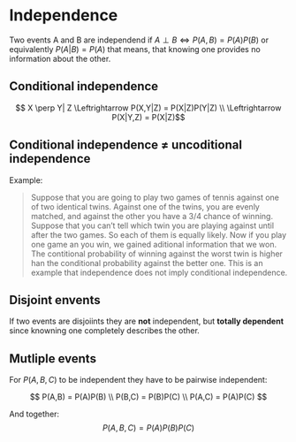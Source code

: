 # Independence

Two events A and B are independend if $A \perp B \Leftrightarrow P(A,B) = P(A)P(B)$ or equivalently $P(A|B) = P(A)$ that means, that knowing one provides no information about the other.

## Conditional independence

$$ X \perp Y| Z \Leftrightarrow P(X,Y|Z) = P(X|Z)P(Y|Z) \\ 
\Leftrightarrow P(X|Y,Z) = P(X|Z)$$


## Conditional independence $\ne$ uncoditional independence

Example:
>Suppose that you are going to play two games of tennis against one of two identical twins. Against one of the twins, you are evenly matched, and against the other you have a 3/4 chance of winning. Suppose that you can’t tell which twin you are playing against until after the two games. So each of them is equally likely. Now if you play one game an you win, we gained aditional information that we won. The contitional probability of winning against the worst twin is higher han the conditional probability against the better one. This is an example that independence does not imply conditional independence.

## Disjoint envents

If two events are disjoiints they are **not** independent, but **totally dependent** since knowning one completely describes the other.

## Mutliple events
For $P(A,B,C)$ to be independent they have to be pairwise independent:

$$
P(A,B) = P(A)P(B) \\ 
P(B,C) = P(B)P(C) \\
P(A,C) = P(A)P(C)
$$

And together:
$$
P(A,B,C) = P(A)P(B)P(C)
$$